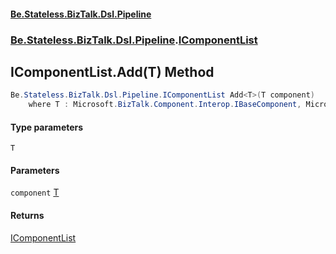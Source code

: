 #### [Be.Stateless.BizTalk.Dsl.Pipeline](README.md 'README')
### [Be.Stateless.BizTalk.Dsl.Pipeline](Be.Stateless.BizTalk.Dsl.Pipeline.md 'Be.Stateless.BizTalk.Dsl.Pipeline').[IComponentList](IComponentList.md 'Be.Stateless.BizTalk.Dsl.Pipeline.IComponentList')

## IComponentList.Add<T>(T) Method

```csharp
Be.Stateless.BizTalk.Dsl.Pipeline.IComponentList Add<T>(T component)
    where T : Microsoft.BizTalk.Component.Interop.IBaseComponent, Microsoft.BizTalk.Component.Interop.IComponentUI, Microsoft.BizTalk.Component.Interop.IPersistPropertyBag;
```
#### Type parameters

<a name='Be.Stateless.BizTalk.Dsl.Pipeline.IComponentList.Add_T_(T).T'></a>

`T`
#### Parameters

<a name='Be.Stateless.BizTalk.Dsl.Pipeline.IComponentList.Add_T_(T).component'></a>

`component` [T](IComponentList.Add_T_(T).md#Be.Stateless.BizTalk.Dsl.Pipeline.IComponentList.Add_T_(T).T 'Be.Stateless.BizTalk.Dsl.Pipeline.IComponentList.Add<T>(T).T')

#### Returns
[IComponentList](IComponentList.md 'Be.Stateless.BizTalk.Dsl.Pipeline.IComponentList')